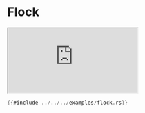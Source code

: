 # Flock

<iframe src="https://storage.googleapis.com/beet-examples/flock/index.html" allowTransparency="true"></iframe>

```rust
{{#include ../../../examples/flock.rs}}
```